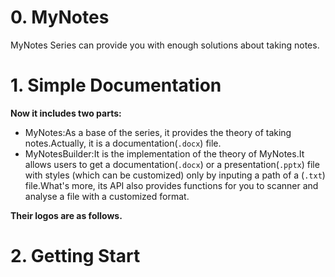 # 0. MyNotes
MyNotes Series can provide you with enough solutions about taking notes.
<br />

# 1. Simple Documentation
**Now it includes two parts:**
- MyNotes:As a base of the series, it provides the theory of taking notes.Actually, it is a documentation(`.docx`) file.
- MyNotesBuilder:It is the implementation of the theory of MyNotes.It allows users to get a documentation(`.docx`) or a presentation(`.pptx`) file with styles (which can be customized) only by inputing a path of a (`.txt`) file.What's more, its API also provides functions for you to scanner and analyse a file with a customized format.

**Their logos are as follows.**


# 2. Getting Start
